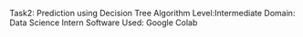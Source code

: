 Task2: Prediction using Decision Tree Algorithm
Level:Intermediate
Domain: Data Science Intern
Software Used: Google Colab
